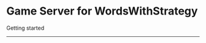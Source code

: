 Game Server for WordsWithStrategy
===================================================


Getting started
_______________

